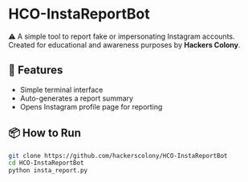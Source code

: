 # HCO-InstaReportBot

⚠️ A simple tool to report fake or impersonating Instagram accounts. Created for educational and awareness purposes by **Hackers Colony**.

## 🚀 Features
- Simple terminal interface
- Auto-generates a report summary
- Opens Instagram profile page for reporting

## 📦 How to Run

```bash
git clone https://github.com/hackerscolony/HCO-InstaReportBot
cd HCO-InstaReportBot
python insta_report.py
